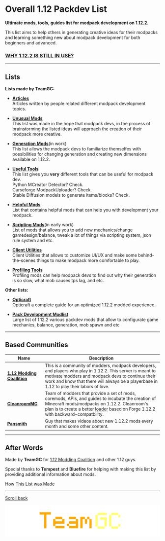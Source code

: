 # Overall 1.12 Packdev List

**Ultimate mods, tools, guides list for modpack development on 1.12.2.**

This list aims to help others in generating creative ideas for their modpacks and learning something new about modpack development for both beginners and advanced.
### [WHY 1.12.2 IS STILL IN USE?](https://github.com/NoMoreUsernames999/NoMoreUsernames999/blob/main/Minecraft/why-1.12.md)

----
## Lists

**Lists made by TeamGC:**

- **[Articles](lists/articles.md)**<br>Articles written by people related different modpack development topics.

- **[Unusual Mods](lists/unusual_mods.md)**<br>This list was made in the hope that modpack devs, in the process of brainstorming the listed ideas will approach the creation of their modpack more creative.

- **[Generation Mods](lists/generation.md)**(in work)<br>This list allows the modpack devs to familiarize themselfes with possibilities for changing generation and creating new dimensions available on 1.12.2.

- **[Useful Tools](lists/useful_tools.md)**<br>This list gives you **very** different tools that can be useful for modpack dev. <br>Python MCreator Detector? Check.<br>Curseforge ModpackUploader? Check.<br>Stable Diffusion models to generate items/blocks? Check.

- **[Helpful Mods](lists/helpful_mods.md)**<br>List that contains helpful mods that can help you with development your modpack.

- **[Scripting Mods](lists/scripting_mods.md)**(in early work)<br>List of mods that allows you to add new mechanics/change gamedesign/balance, tweak a lot of things via scripting system, json rule system and etc.

- **[Client Utilities](lists/client_utilities.md)**<br>Client Utilities that allows to customize UI/UX and make some behind-the-scenes things to make modpack more comfortable to play.

- **[Profiling Tools](lists/profiling.md)**<br>Profiling mods can help modpack devs to find out why their generation is so slow, what mob causes tps lag, and etc.

**Other lists:**

- **[Opticraft](https://red-studio-ragnarok.github.io/Opticraft/)**<br>Opticraft a complete guide for an optimized 1.12.2 modded experience.

- **[Pack Development Modlist](https://docs.google.com/spreadsheets/d/1d_DCLm7gMJB7hEXsoqOi316SXwQj-q0GdcCJe7VlJY8/edit#gid=0)**<br>Large list of 1.12.2 various packdev mods that allow to configurate game mechanics, balance, generation, mob spawn and etc


----
## Based Communities

| Name | Description |
| --- | --- |
| **[1.12 Modding Coallition](https://youtu.be/gQgMepiOH7o)** | This is a community of modders, modpack developers, and players who play in 1.12.2.  This server is meant to motivate modders and modpack devs to continue their work and know that there will always be a playerbase in 1.12 to play their labors of love. |
| **[CleanroomMC](https://cleanroommc.com/)** | Team of modders that provide a set of mods, coremods, APIs, and guides to incubate the creation of Minecraft mods/modpacks on 1.12.2. Cleanroom's plan is to create a better [loader](https://github.com/CleanroomMC/Cleanroom) based on Forge 1.12.2 with backward-compatbility. | 
| **[Pansmith](https://www.youtube.com/@ThePansmith/videos)** | Guy that makes videos about new 1.12.2 mods every month and some other content. | 

----
## After Words

Made by **TeamGC** for [1.12 Modding Coalition](https://youtu.be/gQgMepiOH7o) and other 1.12 guys. 

Special thanks to **Tempest** and **Bluefire** for helping with making this list by providing additional information about mods.

[How This List was Made](how_this_list_was_made.md)

----

[Scroll back](#Overall-112-Packdev-List)

![](images/teamgc.png)